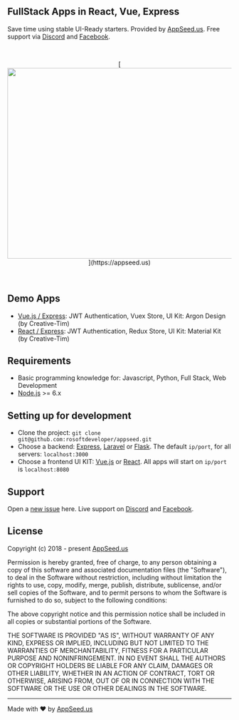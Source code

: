 
## FullStack Apps in React, Vue, Express  
Save time using stable UI-Ready starters. Provided by [AppSeed.us](https://appseed.us). Free support via [Discord](https://discord.gg/fZC6hup) and [Facebook](https://www.facebook.com/groups/fullstack.apps.generator).

<br/>

<p align="center">
  [<img width="700" height="428" src="https://appseed.us/static/assets/img/appseed-generator.gif">](https://appseed.us)
</p>

<br/>

## Demo Apps
- [Vue.js / Express](https://vuejs.appseed.us/): JWT Authentication, Vuex Store, UI Kit: Argon Design (by Creative-Tim)
- [React / Express](https://react.appseed.us/): JWT Authentication, Redux Store, UI Kit: Material Kit (by Creative-Tim)

## Requirements
- Basic programming knowledge for: Javascript, Python, Full Stack, Web Development
- [Node.js](https://nodejs.org/) >= 6.x

## Setting up for development
* Clone the project: `git clone git@github.com:rosoftdeveloper/appseed.git`
* Choose a backend: [Express](https://github.com/rosoftdeveloper/appseed/tree/master/starter-express), [Laravel](https://github.com/rosoftdeveloper/appseed/tree/master/starter-laravel) or [Flask](https://github.com/rosoftdeveloper/appseed/tree/master/starter-flask). The default `ip/port`, for all servers: `localhost:3000` 
* Choose a frontend UI KIT: [Vue.js](https://github.com/rosoftdeveloper/appseed/tree/master/starter-vue/argon-design-system) or [React](https://github.com/rosoftdeveloper/appseed/tree/master/starter-react/material-kit). All apps will start on `ip/port` is `localhost:8080`

## Support
Open a [new issue](https://github.com/rosoftdeveloper/appseed/issues/new) here. Live support on [Discord](https://discord.gg/fZC6hup) and [Facebook](https://www.facebook.com/groups/fullstack.apps.generator). 

## License

Copyright (c) 2018 - present [AppSeed.us](https://www.appseed.us/?ref=github) 

Permission is hereby granted, free of charge, to any person obtaining a copy of this software and associated documentation files (the "Software"), to deal in the Software without restriction, including without limitation the rights to use, copy, modify, merge, publish, distribute, sublicense, and/or sell copies of the Software, and to permit persons to whom the Software is furnished to do so, subject to the following conditions:

The above copyright notice and this permission notice shall be included in all copies or substantial portions of the Software.

THE SOFTWARE IS PROVIDED "AS IS", WITHOUT WARRANTY OF ANY KIND, EXPRESS OR IMPLIED, INCLUDING BUT NOT LIMITED TO THE WARRANTIES OF MERCHANTABILITY, FITNESS FOR A PARTICULAR PURPOSE AND NONINFRINGEMENT. IN NO EVENT SHALL THE AUTHORS OR COPYRIGHT HOLDERS BE LIABLE FOR ANY CLAIM, DAMAGES OR OTHER LIABILITY, WHETHER IN AN ACTION OF CONTRACT, TORT OR OTHERWISE, ARISING FROM, OUT OF OR IN CONNECTION WITH THE SOFTWARE OR THE USE OR OTHER DEALINGS IN THE SOFTWARE.

---
Made with ♥ by [AppSeed.us]("https://appseed.us")
